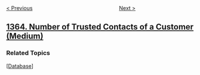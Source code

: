<!--|This file generated by command(leetcode description); DO NOT EDIT.    |-->
<!--+----------------------------------------------------------------------+-->
<!--|@author    openset <openset.wang@gmail.com>                           |-->
<!--|@link      https://github.com/openset                                 |-->
<!--|@home      https://github.com/openset/leetcode                        |-->
<!--+----------------------------------------------------------------------+-->

[< Previous](../largest-multiple-of-three "Largest Multiple of Three")
　　　　　　　　　　　　　　　　
[Next >](../how-many-numbers-are-smaller-than-the-current-number "How Many Numbers Are Smaller Than the Current Number")

## [1364. Number of Trusted Contacts of a Customer (Medium)](https://leetcode.com/problems/number-of-trusted-contacts-of-a-customer "顾客的可信联系人数量")



### Related Topics
  [[Database](../../tag/database/README.md)]
